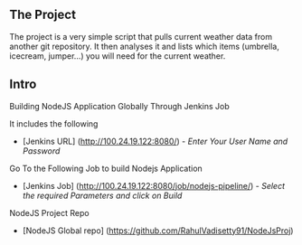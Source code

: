 ## The Project
The project is a very simple script that pulls current weather data from  another git repository.
It then analyses it and lists which items (umbrella, icecream, jumper...) you will need for the current weather.

## Intro
Building NodeJS Application Globally Through Jenkins Job

It includes the following
- [Jenkins URL] (http://100.24.19.122:8080/) - *Enter Your User Name and Password*

Go To the Following Job to build Nodejs Application

- [Jenkins Job] (http://100.24.19.122:8080/job/nodejs-pipeline/) - *Select  the required Parameters and click on Build*

NodeJS Project Repo

- [NodeJS Global repo] (https://github.com/RahulVadisetty91/NodeJsProj)